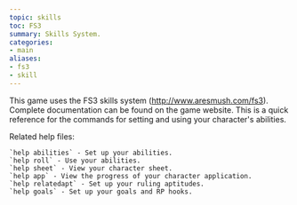 ```yaml
---
topic: skills
toc: FS3
summary: Skills System.
categories:
- main
aliases:
- fs3
- skill
---
```

This game uses the FS3 skills system (http://www.aresmush.com/fs3).  Complete documentation can be found on the game website. This is a quick reference for the commands for setting and using your character's abilities.

Related help files:  

    `help abilities` - Set up your abilities.
    `help roll` - Use your abilities.
    `help sheet` - View your character sheet.
    `help app` - View the progress of your character application.
    `help relatedapt` - Set up your ruling aptitudes.
    `help goals` - Set up your goals and RP hooks.
